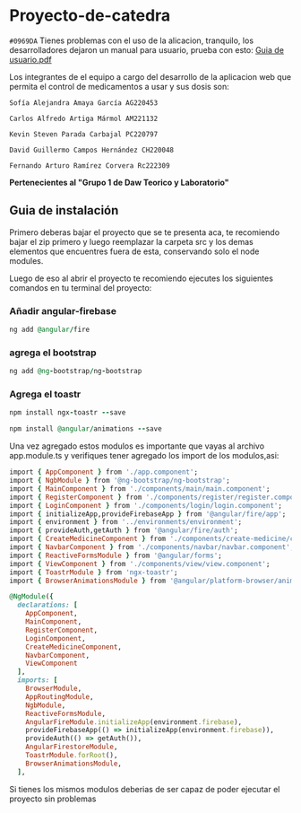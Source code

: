 # Proyecto-de-catedra
`#0969DA`
Tienes problemas con el uso de la alicacion, tranquilo, los desarrolladores dejaron un manual para usuario, prueba con esto:
[Guia de usuario.pdf](https://github.com/The-301/Proyecto-de-catedra/files/9948242/Guia.de.usuario.pdf)

Los integrantes de el equipo a cargo del desarrollo de la aplicacion web que permita el control de medicamentos a usar y sus dosis son:
``` 
Sofía Alejandra Amaya García AG220453

Carlos Alfredo Artiga Mármol AM221132

Kevin Steven Parada Carbajal PC220797 

David Guillermo Campos Hernández CH220048

Fernando Arturo Ramírez Corvera Rc222309
```
**Pertenecientes al "Grupo 1 de Daw Teorico y Laboratorio"**


## Guia de instalación 

Primero deberas bajar el proyecto que se te presenta aca, te recomiendo bajar el zip primero y luego reemplazar la carpeta src y los demas elementos que encuentres fuera de esta, conservando solo el node modules.

Luego de eso al abrir el proyecto te recomiendo ejecutes los siguientes comandos en tu terminal del proyecto:


### Añadir angular-firebase

```ruby
ng add @angular/fire
```

### agrega el bootstrap
```ruby
ng add @ng-bootstrap/ng-bootstrap
```

### Agrega el toastr
```ruby
npm install ngx-toastr --save
```
```ruby
npm install @angular/animations --save
```
Una vez agregado estos modulos es importante que vayas al archivo app.module.ts y verifiques tener agregado los import de los modulos,asi:

```ruby
import { AppComponent } from './app.component';
import { NgbModule } from '@ng-bootstrap/ng-bootstrap';
import { MainComponent } from './components/main/main.component';
import { RegisterComponent } from './components/register/register.component';
import { LoginComponent } from './components/login/login.component';
import { initializeApp,provideFirebaseApp } from '@angular/fire/app';
import { environment } from '../environments/environment';
import { provideAuth,getAuth } from '@angular/fire/auth';
import { CreateMedicineComponent } from './components/create-medicine/create-medicine.component';
import { NavbarComponent } from './components/navbar/navbar.component';
import { ReactiveFormsModule } from '@angular/forms';
import { ViewComponent } from './components/view/view.component';
import { ToastrModule } from 'ngx-toastr';
import { BrowserAnimationsModule } from '@angular/platform-browser/animations';

@NgModule({
  declarations: [
    AppComponent,
    MainComponent,
    RegisterComponent,
    LoginComponent,
    CreateMedicineComponent,
    NavbarComponent,
    ViewComponent
  ],
  imports: [
    BrowserModule,
    AppRoutingModule,
    NgbModule,
    ReactiveFormsModule,
    AngularFireModule.initializeApp(environment.firebase), 
    provideFirebaseApp(() => initializeApp(environment.firebase)),
    provideAuth(() => getAuth()),
    AngularFirestoreModule,
    ToastrModule.forRoot(),
    BrowserAnimationsModule,
  ],
  ```
  
  Si tienes los mismos modulos deberias de ser capaz de poder ejecutar el proyecto sin problemas

